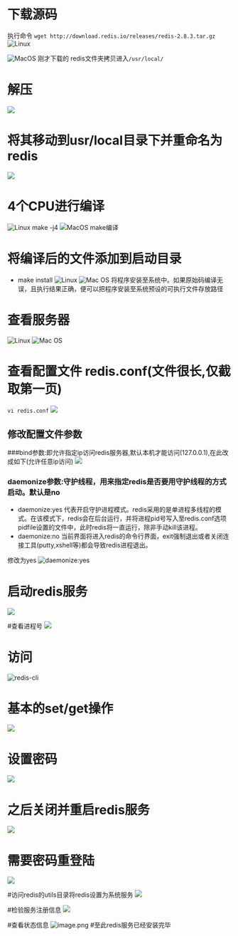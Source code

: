 # 下载源码
执行命令
`wget http://download.redis.io/releases/redis-2.8.3.tar.gz`
![Linux](http://upload-images.jianshu.io/upload_images/4685968-d8e6a7be570c8625.png?imageMogr2/auto-orient/strip%7CimageView2/2/w/1240)

![MacOS](https://upload-images.jianshu.io/upload_images/4685968-da63cf65861b273c.png?imageMogr2/auto-orient/strip%7CimageView2/2/w/1240)
刚才下载的 redis文件夹拷贝进入`/usr/local/`
# 解压
![](http://upload-images.jianshu.io/upload_images/4685968-7732fb9f4083de41.png?imageMogr2/auto-orient/strip%7CimageView2/2/w/1240)
# 将其移动到usr/local目录下并重命名为redis
![](http://upload-images.jianshu.io/upload_images/4685968-0a8cbba8be546754.png?imageMogr2/auto-orient/strip%7CimageView2/2/w/1240)
# 4个CPU进行编译
![Linux make -j4 ](http://upload-images.jianshu.io/upload_images/4685968-f7fbc76fed2d7bd5.png?imageMogr2/auto-orient/strip%7CimageView2/2/w/1240)
![MacOS make编译](https://upload-images.jianshu.io/upload_images/4685968-c59ca547001bbce1.png?imageMogr2/auto-orient/strip%7CimageView2/2/w/1240)

# 将编译后的文件添加到启动目录
- make install
![Linux](http://upload-images.jianshu.io/upload_images/4685968-0123fccb5a841353.png?imageMogr2/auto-orient/strip%7CimageView2/2/w/1240)
![Mac OS](https://upload-images.jianshu.io/upload_images/4685968-b4127ec2d23b0721.png?imageMogr2/auto-orient/strip%7CimageView2/2/w/1240)
将程序安装至系统中。如果原始码编译无误，且执行结果正确，便可以把程序安装至系统预设的可执行文件存放路径
# 查看服务器
![Linux](http://upload-images.jianshu.io/upload_images/4685968-cc6d37828483b067.png?imageMogr2/auto-orient/strip%7CimageView2/2/w/1240)
![Mac OS](https://upload-images.jianshu.io/upload_images/4685968-4cdec277eeb9e824.png?imageMogr2/auto-orient/strip%7CimageView2/2/w/1240)

# 查看配置文件 redis.conf(文件很长,仅截取第一页)
`vi redis.conf`
![](http://upload-images.jianshu.io/upload_images/4685968-aed44d3ddb73eae7.png?imageMogr2/auto-orient/strip%7CimageView2/2/w/1240)
## 修改配置文件参数
###bind参数:即允许指定ip访问redis服务器,默认本机才能访问(127.0.0.1),在此改成如下(允许任意ip访问)
![](http://upload-images.jianshu.io/upload_images/4685968-f73bba909c910070.png?imageMogr2/auto-orient/strip%7CimageView2/2/w/1240)
### daemonize参数:守护线程，用来指定redis是否要用守护线程的方式启动。默认是no
- daemonize:yes
代表开启守护进程模式。redis采用的是单进程多线程的模式。在该模式下，redis会在后台运行，并将进程pid号写入至redis.conf选项pidfile设置的文件中，此时redis将一直运行，除非手动kill该进程。
- daemonize:no
当前界面将进入redis的命令行界面，exit强制退出或者关闭连接工具(putty,xshell等)都会导致redis进程退出。

修改为yes
![daemonize:yes](http://upload-images.jianshu.io/upload_images/4685968-1c3dff636827e2fc.png?imageMogr2/auto-orient/strip%7CimageView2/2/w/1240)
# 启动redis服务
![](http://upload-images.jianshu.io/upload_images/4685968-5c2d7770ce0ab0ba.png?imageMogr2/auto-orient/strip%7CimageView2/2/w/1240)

#查看进程号
![](http://upload-images.jianshu.io/upload_images/4685968-434a736e34b25b00.png?imageMogr2/auto-orient/strip%7CimageView2/2/w/1240)
# 访问
![redis-cli](http://upload-images.jianshu.io/upload_images/4685968-30937b837060989a.png?imageMogr2/auto-orient/strip%7CimageView2/2/w/1240)
# 基本的set/get操作
![](http://upload-images.jianshu.io/upload_images/4685968-5da734870791c47f.png?imageMogr2/auto-orient/strip%7CimageView2/2/w/1240)
# 设置密码
![](http://upload-images.jianshu.io/upload_images/4685968-b3b3599f4b34a868.png?imageMogr2/auto-orient/strip%7CimageView2/2/w/1240)
# 之后关闭并重启redis服务
![](http://upload-images.jianshu.io/upload_images/4685968-6ed1eb0b4d7c33d2.png?imageMogr2/auto-orient/strip%7CimageView2/2/w/1240)
# 需要密码重登陆
![](http://upload-images.jianshu.io/upload_images/4685968-37020eeb411ed3c1.png?imageMogr2/auto-orient/strip%7CimageView2/2/w/1240)

#访问redis的utils目录将redis设置为系统服务
![](http://upload-images.jianshu.io/upload_images/4685968-d4dbdd54e78235fe.png?imageMogr2/auto-orient/strip%7CimageView2/2/w/1240)

#检验服务注册信息
![](http://upload-images.jianshu.io/upload_images/4685968-37a79558b4fbbf69.png?imageMogr2/auto-orient/strip%7CimageView2/2/w/1240)

#查看状态信息
![image.png](http://upload-images.jianshu.io/upload_images/4685968-a970147d3cb435ec.png?imageMogr2/auto-orient/strip%7CimageView2/2/w/1240)
#至此redis服务已经安装完毕





